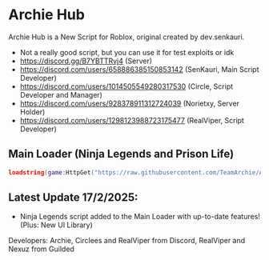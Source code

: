 # Archie Hub

Archie Hub is a New Script for Roblox, original created by dev.senkauri.

- Not a really good script, but you can use it for test exploits or idk
- https://discord.gg/B7YBTTRvj4 (Server)
- https://discord.com/users/658886385150853142 (SenKauri, Main Script Developer)
- https://discord.com/users/1014505549280317530 (Circle, Script Developer and Manager)
- https://discord.com/users/928378911312724039 (Norietxy, Server Holder)
- https://discord.com/users/1298123988723175477 (RealViper, Script Developer)

## Main Loader (Ninja Legends and Prison Life)
```lua
loadstring(game:HttpGet("https://raw.githubusercontent.com/TeamArchie/ArchieHub/refs/heads/main/ArchieLoader/Main"))()
```

## Latest Update 17/2/2025:
- Ninja Legends script added to the Main Loader with up-to-date features! (Plus: New UI Library)

Developers: Archie, Circlees and RealViper from Discord, RealViper and Nexuz from Guilded
